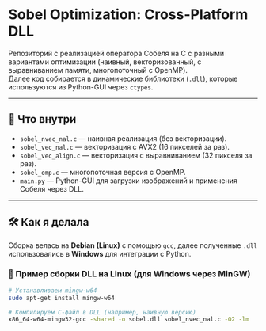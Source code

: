 # Sobel Optimization: Cross-Platform DLL

Репозиторий с реализацией оператора Собеля на C с разными вариантами оптимизации (наивный, векторизованный, с выравниванием памяти, многопоточный с OpenMP).  
Далее код собирается в динамические библиотеки (`.dll`), которые используются из Python-GUI через `ctypes`.

---

## 🚀 Что внутри

- `sobel_nvec_nal.c` — наивная реализация (без векторизации).
- `sobel_vec_nal.c` — векторизация с AVX2 (16 пикселей за раз).
- `sobel_vec_align.c` — векторизация с выравниванием (32 пикселя за раз).
- `sobel_omp.c` — многопоточная версия с OpenMP.
- `main.py` — Python-GUI для загрузки изображений и применения Собеля через DLL.

---

## 🛠️ Как я делала

Сборка велась на **Debian (Linux)** с помощью `gcc`, далее полученные `.dll` использовались в **Windows** для интеграции с Python.

### 🔹 Пример сборки DLL на Linux (для Windows через MinGW)
```bash
# Устанавливаем mingw-w64
sudo apt-get install mingw-w64

# Компилируем C-файл в DLL (например, наивную версию)
x86_64-w64-mingw32-gcc -shared -o sobel.dll sobel_nvec_nal.c -O2 -lm
